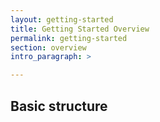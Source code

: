 ```yaml
---
layout: getting-started
title: Getting Started Overview
permalink: getting-started
section: overview
intro_paragraph: >

---
```


## Basic structure

